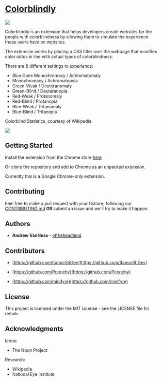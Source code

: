# [Colorblindly](https://chrome.google.com/webstore/detail/colorblindly/floniaahmccleoclneebhhmnjgdfijgg)

![](https://cdn.discordapp.com/attachments/494330335149162528/508852562435506195/comparison.png)


Colorblindly is an extension that helps developers create websites for the people with colorblindness by allowing them to simulate the experience those users have on websites.

The extension works by placing a CSS filter over the webpage that modifies color ratios in line with actual types of colorblindness.

There are 8 different settings to experience:

* Blue Cone Monochromacy / Achromatomaly
* Monochromacy / Achromatopsia
* Green-Weak / Deuteranomaly
* Green-Blind / Deuteranopia
* Red-Weak / Protanomaly
* Red-Blind / Protanopia
* Blue-Weak / Tritanomaly
* Blue-Blind / Tritanopia

Colorblind Statistics, courtesy of Wikipedia

![](https://user-images.githubusercontent.com/17204883/47188104-a5376100-d304-11e8-9b32-9bd48b155497.png)

## Getting Started

Install the extension from the Chrome store [here](https://chrome.google.com/webstore/detail/colorblindly/floniaahmccleoclneebhhmnjgdfijgg)

Or clone the repository and add to Chrome as an unpacked extension.

Currently this is a Google Chrome-only extension.

## Contributing

Feel free to make a pull request with your feature, following our [CONTRIBUTING.md](https://github.com/oftheheadland/Colorblindly/blob/master/CONTRIBUTING.md) **OR** submit an issue and we'll try to make it happen.

## Authors

* **Andrew VanNess** - [oftheheadland](https://github.com/oftheheadland)

## Contributors

* [https://github.com/ItamarShDev](https://github.com/ItamarShDev)

* [https://github.com/Poonchy](https://github.com/Poonchy)

* [https://github.com/minifyre](https://github.com/minifyre)

## License

This project is licensed under the MIT License - see the LICENSE file for details.

## Acknowledgments
Icons:
* The Noun Project

Research:
* Wikipedia
* National Eye Institute
